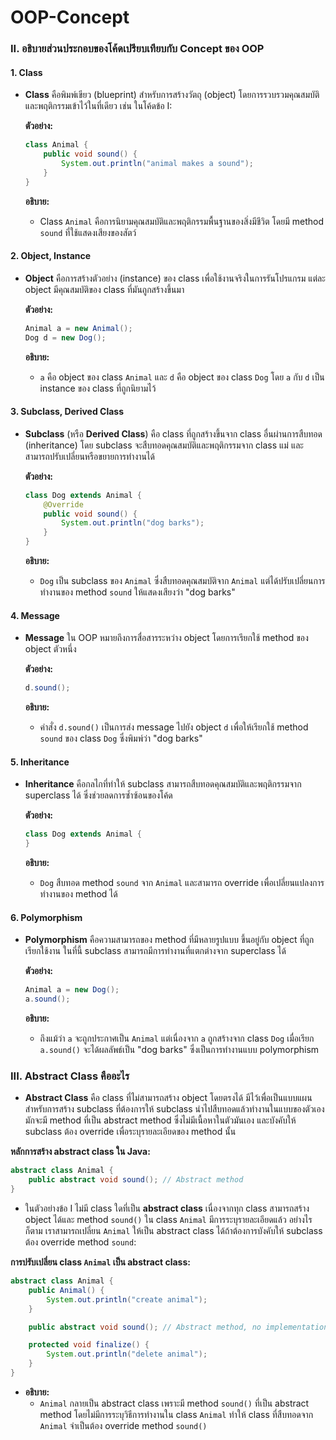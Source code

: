 # OOP-Concept
### II. อธิบายส่วนประกอบของโค้ดเปรียบเทียบกับ Concept ของ OOP

#### 1. **Class**
- **Class** คือพิมพ์เขียว (blueprint) สำหรับการสร้างวัตถุ (object) โดยการรวบรวมคุณสมบัติและพฤติกรรมเข้าไว้ในที่เดียว เช่น ในโค้ดข้อ I:

    **ตัวอย่าง:**
    ```java
    class Animal {
        public void sound() {
            System.out.println("animal makes a sound");
        }
    }
    ```

    **อธิบาย:** 
    - Class `Animal` คือการนิยามคุณสมบัติและพฤติกรรมพื้นฐานของสิ่งมีชีวิต โดยมี method `sound` ที่ใช้แสดงเสียงของสัตว์ 

#### 2. **Object, Instance**
- **Object** คือการสร้างตัวอย่าง (instance) ของ class เพื่อใช้งานจริงในการรันโปรแกรม แต่ละ object มีคุณสมบัติของ class ที่มันถูกสร้างขึ้นมา

    **ตัวอย่าง:**
    ```java
    Animal a = new Animal();
    Dog d = new Dog();
    ```

    **อธิบาย:** 
    - `a` คือ object ของ class `Animal` และ `d` คือ object ของ class `Dog` โดย `a` กับ `d` เป็น instance ของ class ที่ถูกนิยามไว้

#### 3. **Subclass, Derived Class**
- **Subclass** (หรือ **Derived Class**) คือ class ที่ถูกสร้างขึ้นจาก class อื่นผ่านการสืบทอด (inheritance) โดย subclass จะสืบทอดคุณสมบัติและพฤติกรรมจาก class แม่ และสามารถปรับเปลี่ยนหรือขยายการทำงานได้

    **ตัวอย่าง:**
    ```java
    class Dog extends Animal {
        @Override
        public void sound() {
            System.out.println("dog barks");
        }
    }
    ```

    **อธิบาย:** 
    - `Dog` เป็น subclass ของ `Animal` ซึ่งสืบทอดคุณสมบัติจาก `Animal` แต่ได้ปรับเปลี่ยนการทำงานของ method `sound` ให้แสดงเสียงว่า "dog barks"

#### 4. **Message**
- **Message** ใน OOP หมายถึงการสื่อสารระหว่าง object โดยการเรียกใช้ method ของ object ตัวหนึ่ง

    **ตัวอย่าง:**
    ```java
    d.sound();
    ```

    **อธิบาย:**
    - คำสั่ง `d.sound()` เป็นการส่ง message ไปยัง object `d` เพื่อให้เรียกใช้ method `sound` ของ class `Dog` ซึ่งพิมพ์ว่า "dog barks"

#### 5. **Inheritance**
- **Inheritance** คือกลไกที่ทำให้ subclass สามารถสืบทอดคุณสมบัติและพฤติกรรมจาก superclass ได้ ซึ่งช่วยลดการซ้ำซ้อนของโค้ด

    **ตัวอย่าง:**
    ```java
    class Dog extends Animal {
    }
    ```

    **อธิบาย:** 
    - `Dog` สืบทอด method `sound` จาก `Animal` และสามารถ override เพื่อเปลี่ยนแปลงการทำงานของ method ได้

#### 6. **Polymorphism**
- **Polymorphism** คือความสามารถของ method ที่มีหลายรูปแบบ ขึ้นอยู่กับ object ที่ถูกเรียกใช้งาน ในที่นี้ subclass สามารถมีการทำงานที่แตกต่างจาก superclass ได้

    **ตัวอย่าง:**
    ```java
    Animal a = new Dog();
    a.sound();
    ```

    **อธิบาย:** 
    - ถึงแม้ว่า `a` จะถูกประกาศเป็น `Animal` แต่เนื่องจาก `a` ถูกสร้างจาก class `Dog` เมื่อเรียก `a.sound()` จะได้ผลลัพธ์เป็น "dog barks" ซึ่งเป็นการทำงานแบบ polymorphism


### III. **Abstract Class** คืออะไร

- **Abstract Class** คือ class ที่ไม่สามารถสร้าง object โดยตรงได้ มีไว้เพื่อเป็นแบบแผนสำหรับการสร้าง subclass ที่ต้องการให้ subclass นำไปสืบทอดแล้วทำงานในแบบของตัวเอง มักจะมี method ที่เป็น abstract method ซึ่งไม่มีเนื้อหาในตัวมันเอง และบังคับให้ subclass ต้อง override เพื่อระบุรายละเอียดของ method นั้น

**หลักการสร้าง abstract class ใน Java:**
```java
abstract class Animal {
    public abstract void sound(); // Abstract method
}
```

- ในตัวอย่างข้อ I ไม่มี class ใดที่เป็น **abstract class** เนื่องจากทุก class สามารถสร้าง object ได้และ method `sound()` ใน class `Animal` มีการระบุรายละเอียดแล้ว อย่างไรก็ตาม เราสามารถเปลี่ยน `Animal` ให้เป็น abstract class ได้ถ้าต้องการบังคับให้ subclass ต้อง override method `sound`:

**การปรับเปลี่ยน class `Animal` เป็น abstract class:**
```java
abstract class Animal {
    public Animal() {
        System.out.println("create animal");
    }

    public abstract void sound(); // Abstract method, no implementation

    protected void finalize() {
        System.out.println("delete animal");
    }
}
```

- **อธิบาย:** 
  - `Animal` กลายเป็น abstract class เพราะมี method `sound()` ที่เป็น abstract method โดยไม่มีการระบุวิธีการทำงานใน class `Animal` ทำให้ class ที่สืบทอดจาก `Animal` จำเป็นต้อง override method `sound()`